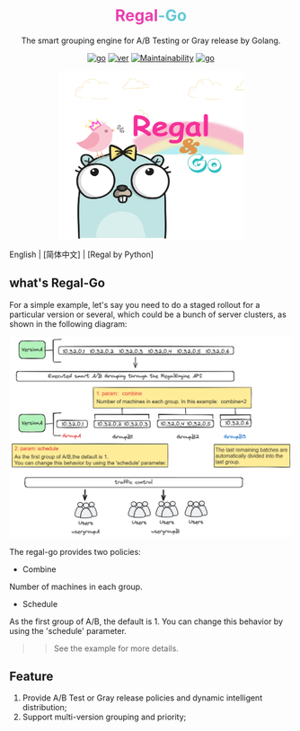 <div align="center">

<h1 style="border-bottom: none">
    <b style="color: #E940AF">Regal</b><b style="color: #66C9D6">-Go</b><br />
</h1>
<p>
The smart grouping engine for A/B Testing or Gray release by Golang.
</p>

[![go](https://img.shields.io/badge/Go-1.18+-66C9D6)]()
[![ver](https://img.shields.io/badge/version-1.0.0-66C9D6)]()
[![Maintainability](https://api.codeclimate.com/v1/badges/4c478e05a95251b6a818/maintainability)](https://codeclimate.com/github/boylegu/regal-go/maintainability)
[![go](https://img.shields.io/badge/license-MIT-E940AF)]()

<p align="center">
<img src="https://github.com/boylegu/regal-go/blob/main/image/regal-white.png?raw=true" width="330" height="300">
</p>
</div>

English | [简体中文] | [Regal by Python]

## what's Regal-Go

For a simple example, let's say you need to do a staged rollout for a particular version  or several, which could be a bunch of server clusters, as shown in the following diagram:

<p align="center">
<img src="https://github.com/boylegu/regal-go/blob/main/image/fig01.png?raw=true">
</p>
</div>


The regal-go provides two policies:

- Combine

Number of machines in each group.

- Schedule

As the first group of A/B, the default is 1.
You can change this behavior by using the 'schedule' parameter.

>> See the example for more details.

## Feature

1. Provide A/B Test or Gray release policies and dynamic intelligent distribution;
2. Support multi-version grouping and priority;



